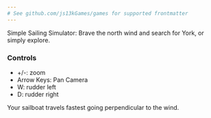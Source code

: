```yaml
---
# See github.com/js13kGames/games for supported frontmatter
---
```

Simple Sailing Simulator: Brave the north wind and search for York, or simply explore.

### Controls
- +/-: zoom
- Arrow Keys: Pan Camera
- W: rudder left
- D: rudder right

Your sailboat travels fastest going perpendicular to the wind.